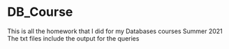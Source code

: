 # DB_Course
This is all the homework that I did for my Databases courses Summer 2021
The txt files include the output for the queries
